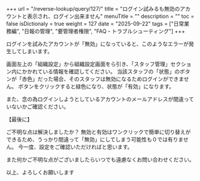 +++
url = "/reverse-lookup/query/127/"
title = "ログイン試みるも無効のアカウントと表示され、ログイン出来ません"
menuTitle = ""
description = ""
toc = false
isDictionaly = true
weight = 127
date = "2025-09-22"
tags = ["日常業務編", "日報の管理", "要管理者権限", "FAQ・トラブルシューティング"]
+++

ログインを試みたアカウントが「無効」になっていると、このようなエラーが発生してしまいます。

画面左上の「組織設定」から組織設定画面をら引き、「スタッフ管理」セクション内にかかれている情報を確認してください。
当該スタッフの「状態」のボタンが「赤色」だった場合、そのスタッフは無効になるためログインができません。
ボタンをクリックすると緑色になり、状態が「有効」になります。

また、念の為ログインしようとしているアカウントのメールアドレスが間違っていないかご確認ください。

【最後に】

ご不明な点は解決しましたか？
無効と有効はワンクリックで簡単に切り替えができるため、うっかり間違って「無効」にしてしまう可能性も０では有りません。
今一度、設定をご確認いただければと思います。

また何かご不明な点がございましたらいつでも遠慮なくお問い合わせください。

以上、よろしくお願いします
